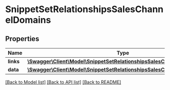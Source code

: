 # SnippetSetRelationshipsSalesChannelDomains

## Properties
Name | Type | Description | Notes
------------ | ------------- | ------------- | -------------
**links** | [**\Swagger\Client\Model\SnippetSetRelationshipsSalesChannelDomainsLinks**](SnippetSetRelationshipsSalesChannelDomainsLinks.md) |  | [optional] 
**data** | [**\Swagger\Client\Model\SnippetSetRelationshipsSalesChannelDomainsData[]**](SnippetSetRelationshipsSalesChannelDomainsData.md) |  | [optional] 

[[Back to Model list]](../../README.md#documentation-for-models) [[Back to API list]](../../README.md#documentation-for-api-endpoints) [[Back to README]](../../README.md)

